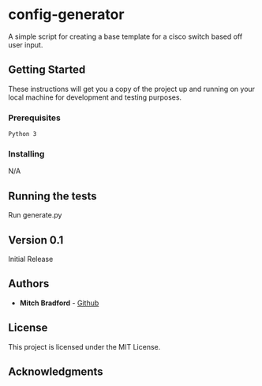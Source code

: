 # config-generator

A simple script for creating a base template for a cisco switch based off user input.

## Getting Started

These instructions will get you a copy of the project up and running on your local machine for development and testing purposes.

### Prerequisites

```
Python 3
```

### Installing

N/A

## Running the tests

Run generate.py

## Version 0.1
Initial Release

## Authors

* **Mitch Bradford** - [Github](https://github.com/mitchbradford/)

## License

This project is licensed under the MIT License.

## Acknowledgments
